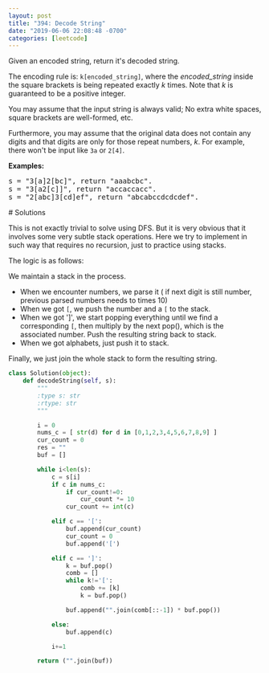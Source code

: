 ```yaml
---
layout: post
title: "394: Decode String"
date: "2019-06-06 22:08:48 -0700"
categories: [leetcode]
---
```



<p>
Given an encoded string, return it's decoded string.
</p>
<p>
The encoding rule is: <code>k[encoded_string]</code>, where the <i>encoded_string</i> inside the square brackets is being repeated exactly <i>k</i> times. Note that <i>k</i> is guaranteed to be a positive integer.</p>

<!--more-->

<p>
You may assume that the input string is always valid; No extra white spaces, square brackets are well-formed, etc.</p>

<p>Furthermore, you may assume that the original data does not contain any digits and that digits are only for those repeat numbers, <i>k</i>. For example, there won't be input like <code>3a</code> or <code>2[4]</code>.
</p>

<p><b>Examples:</b>
<pre>
s = "3[a]2[bc]", return "aaabcbc".
s = "3[a2[c]]", return "accaccacc".
s = "2[abc]3[cd]ef", return "abcabccdcdcdef".
</pre>
</p>
# Solutions

This is not exactly trivial to solve using DFS.  But it is very obvious that it involves some very subtle stack operations.  Here we try to implement in such way that requires no recursion, just to practice using stacks.

The logic is as follows:

We maintain a stack in the process.
* When we encounter numbers, we parse it ( if next digit is still number, previous parsed numbers needs to times 10)
* When we got `[`, we push the number and a `[` to the stack.
* When we got ']', we start popping everything until we find a corresponding `[`, then multiply by the next pop(), which is the associated number.  Push the resulting string back to stack.
* When we got alphabets, just push it to stack.

Finally, we just join the whole stack to form the resulting string.

```python
class Solution(object):
    def decodeString(self, s):
        """
        :type s: str
        :rtype: str
        """

        i = 0
        nums_c = [ str(d) for d in [0,1,2,3,4,5,6,7,8,9] ]
        cur_count = 0
        res = ""
        buf = []

        while i<len(s):
            c = s[i]
            if c in nums_c:
                if cur_count!=0:
                    cur_count *= 10
                cur_count += int(c)

            elif c == '[':
                buf.append(cur_count)
                cur_count = 0
                buf.append('[')

            elif c == ']':
                k = buf.pop()
                comb = []
                while k!='[':
                    comb += [k]
                    k = buf.pop()

                buf.append("".join(comb[::-1]) * buf.pop())

            else:
                buf.append(c)

            i+=1

        return ("".join(buf))
```
